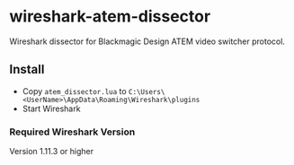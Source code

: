 wireshark-atem-dissector
========================

Wireshark dissector for Blackmagic Design ATEM video switcher protocol.

## Install

- Copy `atem_dissector.lua` to `C:\Users\<UserName>\AppData\Roaming\Wireshark\plugins`
- Start Wireshark

### Required Wireshark Version

Version 1.11.3 or higher
